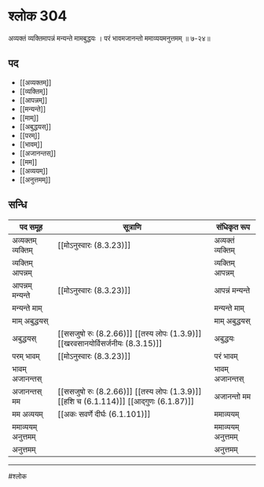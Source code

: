 # श्लोक 304

अव्यक्तं व्यक्तिमापन्नं मन्यन्ते मामबुद्धयः ।
परं भावमजानन्तो ममाव्ययमनुत्तमम् ॥ ७-२४॥


## पद 

- [[अव्यक्तम्]]
- [[व्यक्तिम्]]
- [[आपन्नम्]]
- [[मन्यन्ते]]
- [[माम्]]
- [[अबुद्धयस्]]
- [[परम्]]
- [[भावम्]]
- [[अजानन्तस्]]
- [[मम]]
- [[अव्ययम्]]
- [[अनुत्तमम्]]

## सन्धि

| पद समूह | सूत्राणि | संधिकृत रूप |
| ----- | ----- | ----- |
| अव्यक्तम् व्यक्तिम् |  [[मोऽनुस्वारः (8.3.23)]] | अव्यक्तं व्यक्तिम् |
| व्यक्तिम् आपन्नम् |  | व्यक्तिम् आपन्नम् |
| आपन्नम् मन्यन्ते |  [[मोऽनुस्वारः (8.3.23)]] | आपन्नं मन्यन्ते |
| मन्यन्ते माम् |  | मन्यन्ते माम् |
| माम् अबुद्धयस् |  | माम् अबुद्धयस् |
| अबुद्धयस् |  [[ससजुषो रुः (8.2.66)]] [[तस्य लोपः (1.3.9)]] [[खरवसानयोर्विसर्जनीयः (8.3.15)]] | अबुद्धयः |
| परम् भावम् |  [[मोऽनुस्वारः (8.3.23)]] | परं भावम् |
| भावम् अजानन्तस् |  | भावम् अजानन्तस् |
| अजानन्तस् मम |  [[ससजुषो रुः (8.2.66)]] [[तस्य लोपः (1.3.9)]] [[हशि च (6.1.114)]] [[आद्गुणः (6.1.87)]] | अजानन्तो मम |
| मम अव्ययम् |  [[अकः सवर्णे दीर्घः (6.1.101)]] | ममाव्ययम् |
| ममाव्ययम् अनुत्तमम् |  | ममाव्ययम् अनुत्तमम् |
| अनुत्तमम् |  | अनुत्तमम् |


---

#श्लोक
